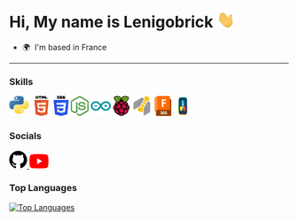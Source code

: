Hi, My name is Lenigobrick <img src="https://github.com/Lenigobrick/Lenigobrick/blob/6cf5cb0ab0aeea06661aee57eaf19d252e4fb04f/icon/HiHang.gif" width="36" height="36" alt="Python" />
===================================================================================================================================

* 🌍  I'm based in France

_ _ _ _

### Skills

<p align="left">
<a href="https://www.python.org/" target="_blank" rel="noreferrer"><img src="https://github.com/Lenigobrick/Lenigobrick/blob/6cf5cb0ab0aeea06661aee57eaf19d252e4fb04f/icon/python.png" width="36" height="36" alt="Python" /></a>
<a href="https://developer.mozilla.org/en-US/docs/Glossary/HTML5" target="_blank" rel="noreferrer"><img src="https://github.com/Lenigobrick/Lenigobrick/blob/6cf5cb0ab0aeea06661aee57eaf19d252e4fb04f/icon/html5.png" width="36" height="36" alt="HTML5" /></a>
<a href="https://www.w3.org/TR/CSS/#css" target="_blank" rel="noreferrer"><img src="https://github.com/Lenigobrick/Lenigobrick/blob/6cf5cb0ab0aeea06661aee57eaf19d252e4fb04f/icon/css3.png" width="27" height="36" alt="CSS3" /></a>
<a href="https://nodejs.org/en/" target="_blank" rel="noreferrer"><img src="https://github.com/Lenigobrick/Lenigobrick/blob/6cf5cb0ab0aeea06661aee57eaf19d252e4fb04f/icon/nodejs.png" width="32" height="36" alt="NodeJS" /></a>
<a href="https://store.arduino.cc/?gclid=Cj0KCQjw2eilBhCCARIsAG0Pf8uueBifykWcsSS4LPESeGQfxGVKJYnzV7bz471XfknQJy_1VINVWM8aAkLtEALw_wcB" target="_blank" rel="noreferrer"><img src="https://github.com/Lenigobrick/Lenigobrick/blob/6cf5cb0ab0aeea06661aee57eaf19d252e4fb04f/icon/arduino.png" width="36" height="36" alt="Arduino" /></a>
<a href="https://www.raspberrypi.org/" target="_blank" rel="noreferrer"><img src="https://github.com/Lenigobrick/Lenigobrick/blob/6cf5cb0ab0aeea06661aee57eaf19d252e4fb04f/icon/raspberrypi.png" width="30" height="36" alt="Raspberry Pi" /></a>
<a href="https://www.ganttproject.biz/" target="_blank" rel="noreferrer"><img src="https://github.com/Lenigobrick/Lenigobrick/blob/6cf5cb0ab0aeea06661aee57eaf19d252e4fb04f/icon/Gantt.png" width="36" height="36" alt="Gantt Project" /></a>
<a href="https://www.autodesk.com/products/fusion-360/" target="_blank" rel="noreferrer"><img src="https://github.com/Lenigobrick/Lenigobrick/blob/befb5ebcf281f603d4220a4b9073eb19fff64ef2/icon/fusion360.png" width="32" height="36" alt="Fusion 360" /></a>
<a href="https://www.blackmagicdesign.com/products/davinciresolve/" target="_blank" rel="noreferrer"><img src="https://github.com/Lenigobrick/Lenigobrick/blob/befb5ebcf281f603d4220a4b9073eb19fff64ef2/icon/davinciresolve.png" width="32" height="36" alt="Davinci Resolve" /></a>
</p>


### Socials

<p align="left"> <a href="https://www.github.com/Lenigobrick" target="_blank" rel="noreferrer"> <picture> <source media="(prefers-color-scheme: dark)" srcset="https://github.com/Lenigobrick/Lenigobrick/blob/7682f818a60bbd8b4d4ef570ef564c01484087a7/icon/GitHub-Light.png" /> <source media="(prefers-color-scheme: light)" srcset="https://github.com/Lenigobrick/Lenigobrick/blob/7682f818a60bbd8b4d4ef570ef564c01484087a7/icon/github.png" /> <img src="https://github.com/Lenigobrick/Lenigobrick/blob/7682f818a60bbd8b4d4ef570ef564c01484087a7/icon/github.png" width="32" height="32" /> </picture> </a> 
<a href="https://www.youtube.com/@Lenigobrick" target="_blank" rel="noreferrer"> <img src="https://github.com/Lenigobrick/Lenigobrick/blob/6cf5cb0ab0aeea06661aee57eaf19d252e4fb04f/icon/Youtube.png" width="35" height="26" alt="YouTube" /> </a></p>

### Top Languages

<a href="https://github.com/Lenigobrick" align="left"><img src="https://github-readme-stats.vercel.app/api/top-langs/?username=Lenigobrick&langs_count=10&title_color=0891b2&text_color=ffffff&icon_color=0891b2&bg_color=1c1917&hide_border=true&locale=en&custom_title=Top%20%Languages" alt="Top Languages" /></a>
